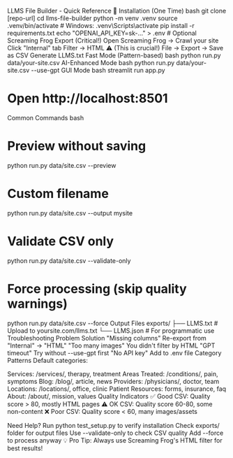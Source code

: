 LLMS File Builder - Quick Reference 🚀
Installation (One Time)
bash
git clone [repo-url]
cd llms-file-builder
python -m venv .venv
source .venv/bin/activate  # Windows: .venv\Scripts\activate
pip install -r requirements.txt
echo "OPENAI_API_KEY=sk-..." > .env  # Optional
Screaming Frog Export (Critical!)
Open Screaming Frog → Crawl your site
Click "Internal" tab
Filter → HTML ⚠️ (This is crucial!)
File → Export → Save as CSV
Generate LLMS.txt
Fast Mode (Pattern-based)
bash
python run.py data/your-site.csv
AI-Enhanced Mode
bash
python run.py data/your-site.csv --use-gpt
GUI Mode
bash
streamlit run app.py
# Open http://localhost:8501
Common Commands
bash
# Preview without saving
python run.py data/site.csv --preview

# Custom filename
python run.py data/site.csv --output mysite

# Validate CSV only
python run.py data/site.csv --validate-only

# Force processing (skip quality warnings)
python run.py data/site.csv --force
Output Files
exports/
├── LLMS.txt      # Upload to yoursite.com/llms.txt
└── LLMS.json     # For programmatic use
Troubleshooting
Problem	Solution
"Missing columns"	Re-export from "Internal" → "HTML"
"Too many images"	You didn't filter by HTML
"GPT timeout"	Try without --use-gpt first
"No API key"	Add to .env file
Category Patterns
Default categories:

Services: /services/, therapy, treatment
Areas Treated: /conditions/, pain, symptoms
Blog: /blog/, article, news
Providers: /physicians/, doctor, team
Locations: /locations/, office, clinic
Patient Resources: forms, insurance, faq
About: /about/, mission, values
Quality Indicators
✅ Good CSV: Quality score > 80, mostly HTML pages
⚠️ OK CSV: Quality score 60-80, some non-content
❌ Poor CSV: Quality score < 60, many images/assets

Need Help?
Run python test_setup.py to verify installation
Check exports/ folder for output files
Use --validate-only to check CSV quality
Add --force to process anyway
💡 Pro Tip: Always use Screaming Frog's HTML filter for best results!


